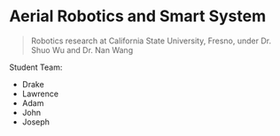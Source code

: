 # Aerial Robotics and Smart System
> Robotics research at California State University, Fresno, under Dr. Shuo Wu and Dr. Nan Wang

Student Team:
- Drake
- Lawrence
- Adam
- John
- Joseph
  
